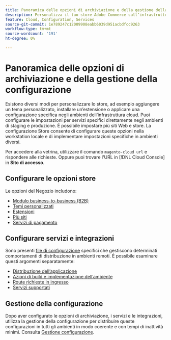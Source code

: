```yaml
---
title: Panoramica delle opzioni di archiviazione e della gestione della configurazione
description: Personalizza il tuo store Adobe Commerce sull’infrastruttura cloud.
feature: Cloud, Configuration, Services
source-git-commit: 1e789247c12009908eabb6039d951acbdfcc9263
workflow-type: tm+mt
source-wordcount: '191'
ht-degree: 0%

---
```


# Panoramica delle opzioni di archiviazione e della gestione della configurazione

Esistono diversi modi per personalizzare lo store, ad esempio aggiungere un tema personalizzato, installare un’estensione o applicare una configurazione specifica negli ambienti dell’infrastruttura cloud. Puoi configurare le impostazioni per servizi specifici direttamente negli ambienti di staging e produzione. È possibile impostare più siti Web e store. La configurazione Store consente di configurare queste opzioni nella workstation locale e di implementare impostazioni specifiche in ambienti diversi.

Per accedere alla vetrina, utilizzare il comando `magento-cloud url` e rispondere alle richieste. Oppure puoi trovare l&#39;URL in [!DNL Cloud Console] in **Sito di accesso**.

## Configurare le opzioni store

Le opzioni del Negozio includono:

* [Modulo business-to-business (B2B)](b2b-module.md)
* [Temi personalizzati](custom-theme.md)
* [Estensioni](extensions.md)
* [Più siti](multiple-sites.md)
* [Servizi di pagamento](paypal.md)

## Configurare servizi e integrazioni

Sono presenti [file di configurazione](../environment/overview.md) specifici che gestiscono determinati comportamenti di distribuzione in ambienti remoti. È possibile esaminare questi argomenti separatamente:

* [Distribuzione dell’applicazione](../application/configure-app-yaml.md)
* [Azioni di build e implementazione dell’ambiente](../environment/configure-env-yaml.md)
* [Route richieste in ingresso](../routes/routes-yaml.md)
* [Servizi supportati](../services/services-yaml.md)

## Gestione della configurazione

Dopo aver configurato le opzioni di archiviazione, i servizi e le integrazioni, utilizza la gestione della configurazione per distribuire queste configurazioni in tutti gli ambienti in modo coerente e con tempi di inattività minimi. Consulta [Gestione configurazione](store-settings.md).
